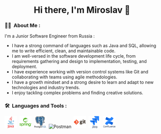 <h1 align="center"> Hi there, I'm Miroslav 👋</h1>

### 👨‍💻 &nbsp;About Me :

I'm a Junior Software Engineer from Russia :

- I have a strong command of languages such as Java and SQL, allowing me to write efficient, clean, and maintainable code.
- I am well-versed in the software development life cycle, from requirements gathering and design to implementation, testing, and deployment.
- I have experience working with version control systems like Git and collaborating with teams using agile methodologies.
- I have a growth mindset and a strong desire to learn and adapt to new technologies and industry trends.
- I enjoy tackling complex problems and finding creative solutions.

### 🛠 &nbsp;Languages and Tools :
<p>
<img src="https://github.com/devicons/devicon/blob/master/icons/java/java-original-wordmark.svg" title="Java" alt="Java" width="40" height="40"/>&nbsp;
<img src="https://github.com/devicons/devicon/blob/master/icons/spring/spring-original-wordmark.svg" title="Spring" alt="Spring" width="40" height="40"/>&nbsp;
<img src="https://github.com/devicons/devicon/blob/master/icons/postgresql/postgresql-original-wordmark.svg" title="PostgreSQL" alt="PostgreSQL" width="40" height="40"/>&nbsp;
<img src="https://www.vectorlogo.zone/logos/getpostman/getpostman-icon.svg" title="Postman"  alt="Postman" width="40" height="40"/>&nbsp;
<img src="https://github.com/devicons/devicon/blob/master/icons/git/git-original-wordmark.svg" title="Git" **alt="Git" width="40" height="40"/>&nbsp;
<img src="https://github.com/devicons/devicon/blob/master/icons/jira/jira-original-wordmark.svg" title="Jira" alt="Jira" width="40" height="40"/>&nbsp;
<img src="https://github.com/devicons/devicon/blob/master/icons/confluence/confluence-original-wordmark.svg" title="Confluence" alt="Confluence" width="40" height="40" />&nbsp;
</p>
